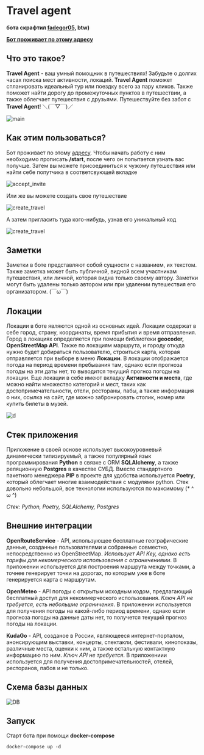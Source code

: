 # Travel agent

**бота скрафтил [fadegor05](https://github.com/fadegor05), btw)**

**[Бот проживает по этому адресу](https://t.me/fadegor05_travel_bot)**
## Что это такое?
**Travel Agent** - ваш умный помощник в путешествиях!
Забудьте о долгих часах поиска мест активности, локаций. **Travel Agent** поможет спланировать идеальный тур или поездку всего за пару кликов. Также поможет найти дорогу до промежуточных пунктов в путешествии, а также облегчает путешествия с друзьями. Путешествуйте без забот с **Travel Agent**! ＼(￣▽￣)／

![main](./images/main.gif)

## Как этим пользоваться?

Бот проживает по этому [адресу](https://t.me/fadegor05_travel_bot). Чтобы начать работу с ним необходимо прописать **/start**, после чего он попытается узнать вас получше. Затем вы можете присоединиться к чужому путешествия или найти себе попутчика в соответсвующей вкладке

![accept_invite](./images/accept_invite.gif)

Или же вы можете создать свое путешествие

![create_travel](./images/travel_create.gif)

А затем пригласить туда кого-нибудь, узнав его уникальный код

![create_travel](./images/invite_someone.gif)

## Заметки

Заметки в боте представляют собой сущности с названием, их текстом. Также заметка может быть публичной, видной всем участникам путешествия, или личной, которая видна только своему автору. Заметки могут быть удалены только автором или при удалении путешествия его организатором. (￣ω￣)

## Локации

Локации в боте являются одной из основных идей. Локации содержат в себе город, страну, координаты, время прибытия и время отправления. Город в локациях определяется при помощи библиотеки **geocoder, OpenStreetMap API**. Также по локациям маршрута, и городу откуда нужно будет добираться пользователю, строиться карта, которая отправляется при выборе в меню **Локации**. В локации отображается погода на период времени пребывания там, однако если прогноза погоды на эти даты нет, то выводится текущий прогноз погоды на локации. Еще локации в себе имеют вкладку **Активности и места**, где можно найти множество категорий и мест, таких как достопримечательности, отели, рестораны, пабы, а также информация о них, ссылка на сайт, где можно забронировать столик, номер или купить билеты в музей.

![d](./images/location_showcase.gif)

## Стек приложения

Приложение в своей основе использует высокоуровневый динамически типизируемый, а также популярный язык программирования **Python** в связке с ORM **SQLAlchemy**, а также реляционную **Postgres** в качестве СУБД. Вместо стандартного пакетного менеджера **PIP** в проекте для удобства используется **Poetry**, который облегчает многие взаимодействия с модулями python. Стек довольно небольшой, все технологии используются по максимому (* ^ ω ^)

*Стек: Python, Poetry, SQLAlchemy, Postgres*

## Внешние интеграции

**OpenRouteService** - API, использующее бесплатные географические данные, созданные пользователями и собранные совместно, непосредственно из OpenStreetMap. *Использует API Key, однако есть тарифы для некомерческого использования c ограничениями*. В приложении используется для построения маршрута между точками, а точнее генерирует точки на дорогах, по которым уже в боте генерируется карта с маршрутам.

**OpenMeteo** - API погоды с открытым исходным кодом, предлагающий бесплатный доступ для некоммерческого использования. *Ключ API не требуется, есть небольшие ограничения*. В приложении используется для получения погоды на какой-либо период времени, однако если прогноза погоды на данные даты нет, то получется текущий прогноз погоды на локации.

**KudaGo** - API, созданое в России, являющееся интернет-порталом, анонсирующим выставки, концерты, спектакли, фестивали, кинопоказы, различные места, оценки к ним, а также остальную контактную информацию по ним. *Ключ API не требуется*. В приложениии используется для получения достопримечательностей, отелей, ресторанов, пабов и не только.


## Схема базы данных
![DB](./images/database_schema.svg)


## Запуск
Старт бота при помощи **docker-compose**
```
docker-compose up -d
```